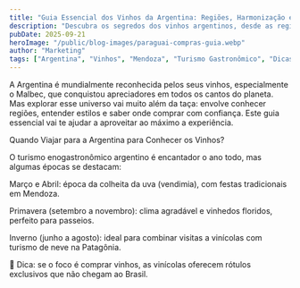 ```yaml
---
title: "Guia Essencial dos Vinhos da Argentina: Regiões, Harmonização e Onde Comprar"
description: "Descubra os segredos dos vinhos argentinos, desde as regiões mais famosas até dicas de harmonização e onde adquirir rótulos de qualidade."
pubDate: 2025-09-21
heroImage: "/public/blog-images/paraguai-compras-guia.webp"
author: "Marketing"
tags: ["Argentina", "Vinhos", "Mendoza", "Turismo Gastronômico", "Dicas de Viagem", "Enoturismo"]
---
```


A Argentina é mundialmente reconhecida pelos seus vinhos, especialmente o Malbec, que conquistou apreciadores em todos os cantos do planeta. Mas explorar esse universo vai muito além da taça: envolve conhecer regiões, entender estilos e saber onde comprar com confiança. Este guia essencial vai te ajudar a aproveitar ao máximo a experiência.

Quando Viajar para a Argentina para Conhecer os Vinhos?

O turismo enogastronômico argentino é encantador o ano todo, mas algumas épocas se destacam:

Março e Abril: época da colheita da uva (vendimia), com festas tradicionais em Mendoza.

Primavera (setembro a novembro): clima agradável e vinhedos floridos, perfeito para passeios.

Inverno (junho a agosto): ideal para combinar visitas a vinícolas com turismo de neve na Patagônia.

🍷 Dica: se o foco é comprar vinhos, as vinícolas oferecem rótulos exclusivos que não chegam ao Brasil.